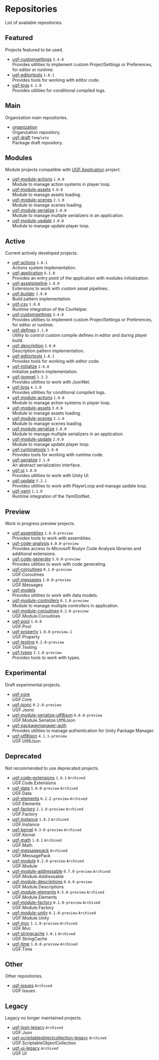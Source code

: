 # Repositories

List of available repositories.

## Featured

Projects featured to be used.

- [ugf-customsettings](https://github.com/unity-game-framework/ugf-customsettings) `3.4.0`   
  Provides utilities to implement custom ProjectSettings or Preferences, for editor or runtime.
- [ugf-editortools](https://github.com/unity-game-framework/ugf-editortools) `1.8.1`   
  Provides tools for working with editor code.
- [ugf-logs](https://github.com/unity-game-framework/ugf-logs) `4.1.0`   
  Provides utilities for conditional compiled logs.

## Main

Organization main repositories.

- [organization](https://github.com/unity-game-framework/organization)   
  Organization repository.
- [ugf-draft](https://github.com/unity-game-framework/ugf-draft) `Template`  
  Package draft repository.

## Modules

Module projects compatible with [UGF.Application](https://github.com/unity-game-framework/ugf-application) project.

- [ugf-module-actions](https://github.com/unity-game-framework/ugf-module-actions) `1.0.0`   
  Module to manage action systems in player loop.
- [ugf-module-assets](https://github.com/unity-game-framework/ugf-module-assets) `3.0.0`   
  Module to manage assets loading.
- [ugf-module-scenes](https://github.com/unity-game-framework/ugf-module-scenes) `2.1.0`   
  Module to manage scenes loading.
- [ugf-module-serialize](https://github.com/unity-game-framework/ugf-module-serialize) `2.0.0`   
  Module to manage multiple serializers in an application.
- [ugf-module-update](https://github.com/unity-game-framework/ugf-module-update) `2.0.0`   
  Module to manage update player loop.

## Active

Current actively developed projects.

- [ugf-actions](https://github.com/unity-game-framework/ugf-actions) `1.0.1`   
  Actions system implementation.
- [ugf-application](https://github.com/unity-game-framework/ugf-application) `6.1.0`   
  Provides an entry point of the application with modules initialization.
- [ugf-assetpipeline](https://github.com/unity-game-framework/ugf-assetpipeline) `1.0.0`   
  Extensions to work with custom asset pipelines.
- [ugf-builder](https://github.com/unity-game-framework/ugf-builder) `2.0.0`   
  Build pattern implementation.
- [ugf-csv](https://github.com/unity-game-framework/ugf-csv) `1.0.0`   
  Runtime integration of the CsvHelper.
- [ugf-customsettings](https://github.com/unity-game-framework/ugf-customsettings) `3.4.0`   
  Provides utilities to implement custom ProjectSettings or Preferences, for editor or runtime.
- [ugf-defines](https://github.com/unity-game-framework/ugf-defines) `2.1.0`   
  Utility to control custom compile defines in editor and during player build.
- [ugf-description](https://github.com/unity-game-framework/ugf-description) `2.0.0`   
  Description pattern implementation.
- [ugf-editortools](https://github.com/unity-game-framework/ugf-editortools) `1.8.1`   
  Provides tools for working with editor code.
- [ugf-initialize](https://github.com/unity-game-framework/ugf-initialize) `2.6.0`   
  Initialize pattern implementation.
- [ugf-jsonnet](https://github.com/unity-game-framework/ugf-jsonnet) `1.2.2`   
  Provides utilities to work with JsonNet.
- [ugf-logs](https://github.com/unity-game-framework/ugf-logs) `4.1.0`   
  Provides utilities for conditional compiled logs.
- [ugf-module-actions](https://github.com/unity-game-framework/ugf-module-actions) `1.0.0`   
  Module to manage action systems in player loop.
- [ugf-module-assets](https://github.com/unity-game-framework/ugf-module-assets) `3.0.0`   
  Module to manage assets loading.
- [ugf-module-scenes](https://github.com/unity-game-framework/ugf-module-scenes) `2.1.0`   
  Module to manage scenes loading.
- [ugf-module-serialize](https://github.com/unity-game-framework/ugf-module-serialize) `2.0.0`   
  Module to manage multiple serializers in an application.
- [ugf-module-update](https://github.com/unity-game-framework/ugf-module-update) `2.0.0`   
  Module to manage update player loop.
- [ugf-runtimetools](https://github.com/unity-game-framework/ugf-runtimetools) `1.0.0`   
  Provides tools for working with runtime code.
- [ugf-serialize](https://github.com/unity-game-framework/ugf-serialize) `2.1.0`   
  An abstract serialization interface.
- [ugf-ui](https://github.com/unity-game-framework/ugf-ui) `1.0.0`   
  Provides utilities to work with Unity UI.
- [ugf-update](https://github.com/unity-game-framework/ugf-update) `5.2.1`   
  Provides utilities to work with PlayerLoop and manage update loop.
- [ugf-yaml](https://github.com/unity-game-framework/ugf-yaml) `1.1.0`   
  Runtime integration of the YamlDotNet.

## Preview

Work in progress preview projects.

- [ugf-assemblies](https://github.com/unity-game-framework/ugf-assemblies) `1.6.0-preview`   
  Provides tools to work with assemblies.
- [ugf-code-analysis](https://github.com/unity-game-framework/ugf-code-analysis) `4.0.0-preview`   
  Provides access to Microsoft Roslyn Code Analysis libraries and additional extensions.
- [ugf-code-generate](https://github.com/unity-game-framework/ugf-code-generate) `5.0.0-preview`   
  Provides utilities to work with code generating.
- [ugf-coroutines](https://github.com/unity-game-framework/ugf-coroutines) `0.1.0-preview`   
  UGF.Coroutines
- [ugf-messages](https://github.com/unity-game-framework/ugf-messages) `1.0.0-preview`   
  UGF.Messages
- [ugf-models](https://github.com/unity-game-framework/ugf-models)   
  Provides utilities to work with data models.
- [ugf-module-controllers](https://github.com/unity-game-framework/ugf-module-controllers) `0.1.0-preview`   
  Module to manage multiple controllers in application.
- [ugf-module-coroutines](https://github.com/unity-game-framework/ugf-module-coroutines) `0.2.0-preview`   
  UGF.Module.Coroutines
- [ugf-pool](https://github.com/unity-game-framework/ugf-pool) `1.0.0`   
  UGF.Pool
- [ugf-property](https://github.com/unity-game-framework/ugf-property) `1.0.0-preview.1`   
  UGF.Property
- [ugf-testing](https://github.com/unity-game-framework/ugf-testing) `0.2.0-preview`   
  UGF.Testing
- [ugf-types](https://github.com/unity-game-framework/ugf-types) `3.1.0-preview`   
  Provides tools to work with types.

## Experimental

Draft experimental projects.

- [ugf-core](https://github.com/unity-game-framework/ugf-core)   
  UGF.Core
- [ugf-jsonc](https://github.com/unity-game-framework/ugf-jsonc) `0.2.0-preview`   
  UGF.Jsonc
- [ugf-module-serialize-utf8json](https://github.com/unity-game-framework/ugf-module-serialize-utf8json) `0.8.0-preview`   
  UGF.Module.Serialize.Utf8Json
- [ugf-packagemanager-auth](https://github.com/unity-game-framework/ugf-packagemanager-auth)   
  Provides utilities to manage authentication for Unity Package Manager.
- [ugf-utf8json](https://github.com/unity-game-framework/ugf-utf8json) `4.1.1-preview`   
  UGF.Utf8Json

## Deprecated

Not recommended to use deprecated projects.

- [ugf-code-extensions](https://github.com/unity-game-framework/ugf-code-extensions) `1.0.1` `Archived`  
  UGF.Code.Extensions
- [ugf-data](https://github.com/unity-game-framework/ugf-data) `1.0.0-preview` `Archived`  
  UGF.Data
- [ugf-elements](https://github.com/unity-game-framework/ugf-elements) `0.2.2-preview` `Archived`  
  UGF.Elements
- [ugf-factory](https://github.com/unity-game-framework/ugf-factory) `2.1.0-preview` `Archived`  
  UGF.Factory
- [ugf-instance](https://github.com/unity-game-framework/ugf-instance) `1.0.2` `Archived`  
  UGF.Instance
- [ugf-kernel](https://github.com/unity-game-framework/ugf-kernel) `0.3.0-preview` `Archived`  
  UGF.Kernel
- [ugf-math](https://github.com/unity-game-framework/ugf-math) `1.0.1` `Archived`  
  UGF.Math
- [ugf-messagepack](https://github.com/unity-game-framework/ugf-messagepack) `Archived`  
  UGF.MessagePack
- [ugf-module](https://github.com/unity-game-framework/ugf-module) `0.2.0-preview` `Archived`  
  UGF.Module
- [ugf-module-addressable](https://github.com/unity-game-framework/ugf-module-addressable) `0.7.0-preview` `Archived`  
  UGF.Module.Addressable
- [ugf-module-descriptions](https://github.com/unity-game-framework/ugf-module-descriptions) `0.6.0-preview`   
  UGF.Module.Descriptions
- [ugf-module-elements](https://github.com/unity-game-framework/ugf-module-elements) `0.5.0-preview` `Archived`  
  UGF.Module.Elements
- [ugf-module-factory](https://github.com/unity-game-framework/ugf-module-factory) `0.1.0-preview` `Archived`  
  UGF.Module.Factory
- [ugf-module-unity](https://github.com/unity-game-framework/ugf-module-unity) `0.1.0-preview` `Archived`  
  UGF.Module.Unity
- [ugf-mvc](https://github.com/unity-game-framework/ugf-mvc) `1.1.0-preview` `Archived`  
  UGF.Mvc
- [ugf-stringcache](https://github.com/unity-game-framework/ugf-stringcache) `1.0.1` `Archived`  
  UGF.StringCache
- [ugf-time](https://github.com/unity-game-framework/ugf-time) `1.0.0-preview` `Archived`  
  UGF.Time

## Other

Other repositories.

- [ugf-issues](https://github.com/unity-game-framework/ugf-issues) `Archived`  
  UGF.Issues

## Legacy

Legacy no longer maintained projects.

- [ugf-json-legacy](https://github.com/unity-game-framework/ugf-json-legacy) `Archived`  
  UGF.Json
- [ugf-scriptableobjectcollection-legacy](https://github.com/unity-game-framework/ugf-scriptableobjectcollection-legacy) `Archived`  
  UGF.ScriptableObjectCollection
- [ugf-ui-legacy](https://github.com/unity-game-framework/ugf-ui-legacy) `Archived`  
  UGF.UI


